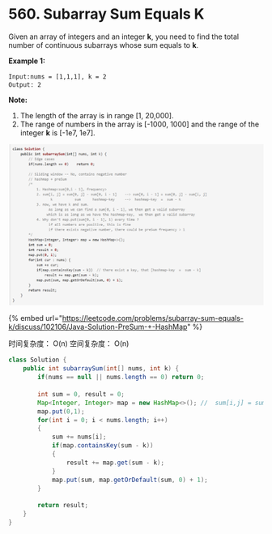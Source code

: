 # 560. Subarray Sum Equals K



Given an array of integers and an integer **k**, you need to find the total number of continuous subarrays whose sum equals to **k**.

**Example 1:**  


```text
Input:nums = [1,1,1], k = 2
Output: 2
```

**Note:**  


1. The length of the array is in range \[1, 20,000\].
2. The range of numbers in the array is \[-1000, 1000\] and the range of the integer **k** is \[-1e7, 1e7\].

![](../.gitbook/assets/image%20%2812%29.png)

{% embed url="https://leetcode.com/problems/subarray-sum-equals-k/discuss/102106/Java-Solution-PreSum-+-HashMap" %}

时间复杂度： O\(n\)  空间复杂度： O\(n\)

```java
class Solution {
    public int subarraySum(int[] nums, int k) {
        if(nums == null || nums.length == 0) return 0;
        
        int sum = 0, result = 0;
        Map<Integer, Integer> map = new HashMap<>(); //  sum[i,j] = sum[0,j] - sum[0, i-1] (if j > i). k = sum - (hashmap key)
        map.put(0,1);
        for(int i = 0; i < nums.length; i++)
        {
            sum += nums[i];
            if(map.containsKey(sum - k))
            {
                result += map.get(sum - k);
            }
            map.put(sum, map.getOrDefault(sum, 0) + 1);
        }
        
        return result;
    }
}
```

